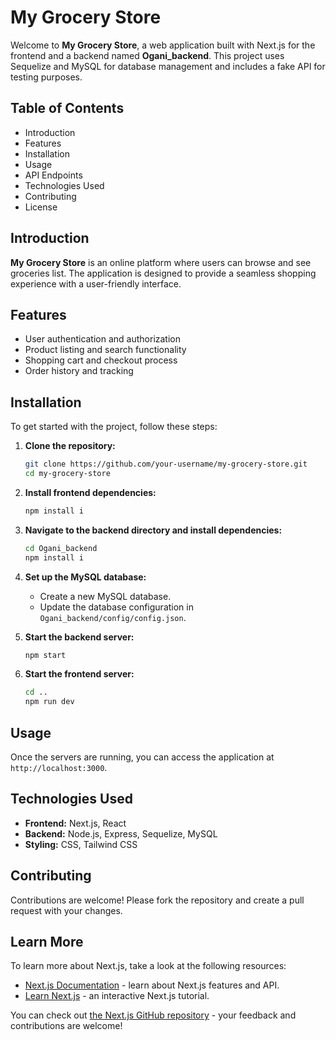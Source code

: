# My Grocery Store

Welcome to **My Grocery Store**, a web application built with Next.js for the frontend and a backend named **Ogani_backend**. This project uses Sequelize and MySQL for database management and includes a fake API for testing purposes.

## Table of Contents

- Introduction
- Features
- Installation
- Usage
- API Endpoints
- Technologies Used
- Contributing
- License

## Introduction

**My Grocery Store** is an online platform where users can browse and see groceries list. The application is designed to provide a seamless shopping experience with a user-friendly interface.

## Features

- User authentication and authorization
- Product listing and search functionality
- Shopping cart and checkout process
- Order history and tracking


## Installation

To get started with the project, follow these steps:

1. **Clone the repository:**

    ```bash
    git clone https://github.com/your-username/my-grocery-store.git
    cd my-grocery-store
    ```

2. **Install frontend dependencies:**

    ```bash
    npm install i
    ```

3. **Navigate to the backend directory and install dependencies:**

    ```bash
    cd Ogani_backend
    npm install i
    ```

4. **Set up the MySQL database:**

    - Create a new MySQL database.
    - Update the database configuration in `Ogani_backend/config/config.json`.



5. **Start the backend server:**

    ```bash
    npm start
    ```

6. **Start the frontend server:**

    ```bash
    cd ..
    npm run dev
    ```

## Usage

Once the servers are running, you can access the application at `http://localhost:3000`.



## Technologies Used

- **Frontend:** Next.js, React
- **Backend:** Node.js, Express, Sequelize, MySQL
- **Styling:** CSS, Tailwind CSS


## Contributing

Contributions are welcome! Please fork the repository and create a pull request with your changes.


## Learn More

To learn more about Next.js, take a look at the following resources:

- [Next.js Documentation](https://nextjs.org/docs) - learn about Next.js features and API.
- [Learn Next.js](https://nextjs.org/learn) - an interactive Next.js tutorial.

You can check out [the Next.js GitHub repository](https://github.com/vercel/next.js/) - your feedback and contributions are welcome!


